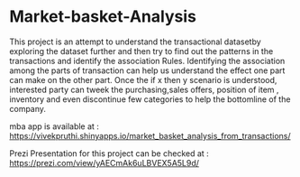 # Market-basket-Analysis
This project is an attempt to understand the transactional datasetby exploring the dataset further and then try to find out the patterns in the transactions and identify the association Rules. Identifying the association among the parts of transaction can help us understand the effect one part can make on the other part. Once the if x then y scenario is understood, interested party can tweek the purchasing,sales offers, position of item , inventory and even discontinue few categories to help the bottomline of the company.

mba app is available at : https://vivekpruthi.shinyapps.io/market_basket_analysis_from_transactions/

Prezi Presentation for this project can be checked at :
<https://prezi.com/view/yAECmAk6uLBVEX5A5L9d/>
